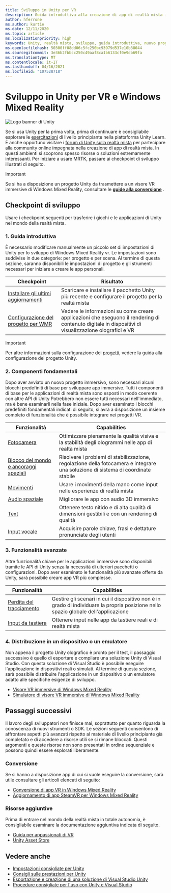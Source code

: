 ```yaml
---
title: Sviluppo in Unity per VR
description: Guida introduttiva alla creazione di app di realtà mista in Unity per VR e visori VR immersive di Windows Mixed Reality.
author: hferrone
ms.author: kurtie
ms.date: 12/11/2020
ms.topic: article
ms.localizationpriority: high
keywords: Unity, realtà mista, sviluppo, guida introduttiva, nuovo progetto, conversione, funzionalità, fotocamera, simulazione, emulazione, documentazione, visore VR realtà mista, visore VR di windows mixed reality, visore per realtà virtuale, che cos'è la realtà virtuale, che cos'è la realtà aumentata, MRTK, mixed reality toolkit, input vocale, fotocamera individuabile, emulatore, Azure, esercitazioni
ms.openlocfilehash: 50300ff08dd06c5fc250bc93979d537e10b38044
ms.sourcegitcommit: 3e36b2fbbcc250c49aaf8ca1b6133cf0e9db69fa
ms.translationtype: MT
ms.contentlocale: it-IT
ms.lasthandoff: 04/16/2021
ms.locfileid: "107528718"
---
```

# <a name="unity-development-for-vr-and-windows-mixed-reality"></a>Sviluppo in Unity per VR e Windows Mixed Reality

![Logo banner di Unity](../images/unity_logo_banner.png)

Se si usa Unity per la prima volta, prima di continuare è consigliabile esplorare le [esercitazioni](https://unity3d.com/learn/tutorials) di livello principiante nella piattaforma Unity Learn. È anche opportuno visitare i [forum di Unity sulla realtà mista](https://forum.unity3d.com/forums/hololens.102/) per partecipare alla community online impegnata nella creazione di app di realtà mista. In questi ambienti si scoprono spesso risorse o soluzioni estremamente interessanti. Per iniziare a usare MRTK, passare ai checkpoint di sviluppo illustrati di seguito.

> [!IMPORTANT]
> Se si ha a disposizione un progetto Unity da trasmettere a un visore VR immersive di Windows Mixed Reality, consultare le **[guide alla conversione](../porting-apps/porting-overview.md)** . 

## <a name="development-checkpoints"></a>Checkpoint di sviluppo

Usare i checkpoint seguenti per trasferire i giochi e le applicazioni di Unity nel mondo della realtà mista. 

### <a name="1-getting-started"></a>1. Guida introduttiva

È necessario modificare manualmente un piccolo set di impostazioni di Unity per lo sviluppo di Windows Mixed Reality vr. Le impostazioni sono suddivise in due categorie: per progetto e per scena. Al termine di questa sezione, saranno disponibili le impostazioni di progetto e gli strumenti necessari per iniziare a creare le app personali.

|  Checkpoint  |  Risultato  |
| --- | --- |
| [Installare gli ultimi aggiornamenti](../install-the-tools.md) | Scaricare e installare il pacchetto Unity più recente e configurare il progetto per la realtà mista |
| [Configurazione del progetto per WMR](windows-xr-plugin.md) | Vedere le informazioni su come creare applicazioni che eseguono il rendering di contenuto digitale in dispositivi di visualizzazione olografici e VR |

> [!IMPORTANT]
> Per altre informazioni sulla configurazione dei [progetti,](choosing-unity-version.md) vedere la guida alla configurazione del progetto Unity.

### <a name="2-core-building-blocks"></a>2. Componenti fondamentali

Dopo aver avviato un nuovo progetto immersivo, sono necessari alcuni blocchi predefiniti di base per sviluppare app immersive. Tutti i componenti di base per le applicazioni di realtà mista sono esposti in modo coerente con altre API di Unity Potrebbero non essere tutti necessari nell'immediato, ma è bene esaminarli nella fase iniziale. Dopo aver esaminato i blocchi predefiniti fondamentali indicati di seguito, si avrà a disposizione un insieme completo di funzionalità che è possibile integrare nei progetti VR.

|  Funzionalità  |  Capabilities  |
| --- | --- |
| [Fotocamera](../unity/camera-in-unity.md) | Ottimizzare pienamente la qualità visiva e la stabilità degli ologrammi nelle app di realtà mista |
| [Blocco del mondo e ancoraggi spaziali](spatial-anchors-in-unity.md) | Risolvere i problemi di stabilizzazione, regolazione della fotocamera e integrare una soluzione di sistema di coordinate stabile || [Controller del movimento](../unity/motion-controllers-in-unity.md) | Aggiungere azioni nello spazio alle app di realtà mista |
| [Movimenti](../unity/gestures-in-unity.md) | Usare i movimenti della mano come input nelle esperienze di realtà mista |
| [Audio spaziale](../unity/spatial-sound-in-unity.md) | Migliorare le app con audio 3D immersivo |
| [Text](../unity/text-in-unity.md) | Ottenere testo nitido e di alta qualità di dimensioni gestibili e con un rendering di qualità |
| [Input vocale](../unity/voice-input-in-unity.md) | Acquisire parole chiave, frasi e dettature pronunciate degli utenti|

### <a name="3-advanced-features"></a>3. Funzionalità avanzate

Altre funzionalità chiave per le applicazioni immersive sono disponibili tramite le API di Unity senza la necessità di ulteriori pacchetti o configurazioni. Dopo aver esaminato le funzionalità più avanzate offerte da Unity, sarà possibile creare app VR più complesse.

|  Funzionalità  |  Capabilities  |
| --- | --- |
| [Perdita del tracciamento](tracking-loss-in-unity.md) | Gestire gli scenari in cui il dispositivo non è in grado di individuare la propria posizione nello spazio globale dell'applicazione |
| [Input da tastiera](keyboard-input-in-unity.md) | Ottenere input nelle app da tastiere reali e di realtà mista |

### <a name="4-deploying-to-a-device-or-emulator"></a>4. Distribuzione in un dispositivo o un emulatore

Non appena il progetto Unity olografico è pronto per il test, il passaggio successivo è quello di esportare e compilare una soluzione Unity di Visual Studio. Con questa soluzione di Visual Studio è possibile eseguire l'applicazione in dispositivi reali o simulati. Al termine di questa sezione, sarà possibile distribuire l'applicazione in un dispositivo o un emulatore adatto alle specifiche esigenze di sviluppo.

* [Visore VR immersive di Windows Mixed Reality](../platform-capabilities-and-apis/using-visual-studio.md)
* [Simulatore di visore VR immersive di Windows Mixed Reality](../platform-capabilities-and-apis/using-the-windows-mixed-reality-simulator.md)

## <a name="whats-next"></a>Passaggi successivi

Il lavoro degli sviluppatori non finisce mai, soprattutto per quanto riguarda la conoscenza di nuovi strumenti o SDK. Le sezioni seguenti consentono di affrontare aspetti più avanzati rispetto al materiale di livello principiante già completato e di accedere a risorse utili se si rimane bloccati. Questi argomenti e queste risorse non sono presentati in ordine sequenziale e possono quindi essere esplorati liberamente.

### <a name="porting"></a>Conversione

Se si hanno a disposizione app di cui si vuole eseguire la conversione, sarà utile consultare gli articoli elencati di seguito:

* [Conversione di app VR in Windows Mixed Reality](../porting-apps/porting-guides.md?tabs=project)
* [Aggiornamento di app SteamVR per Windows Mixed Reality](../porting-apps/updating-your-steamvr-application-for-windows-mixed-reality.md)

### <a name="additional-resources"></a>Risorse aggiuntive

Prima di entrare nel mondo della realtà mista in totale autonomia, è consigliabile esaminare la documentazione aggiuntiva indicata di seguito. 

* [Guida per appassionati di VR](/windows/mixed-reality/enthusiast-guide/vr-journey)
* [Unity Asset Store](https://assetstore.unity.com)

## <a name="see-also"></a>Vedere anche 

* [Impostazioni consigliate per Unity](recommended-settings-for-unity.md)
* [Consigli sulle prestazioni per Unity](performance-recommendations-for-unity.md)
* [Esportazione e creazione di una soluzione di Visual Studio Unity](exporting-and-building-a-unity-visual-studio-solution.md)
* [Procedure consigliate per l'uso con Unity e Visual Studio](best-practices-for-working-with-unity-and-visual-studio.md)